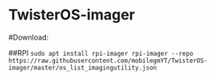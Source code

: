 # TwisterOS-imager

#Download:

##RPI
`sudo apt install rpi-imager
rpi-imager --repo https://raw.githubusercontent.com/mobilegmYT/TwisterOS-imager/master/os_list_imagingutility.json`

